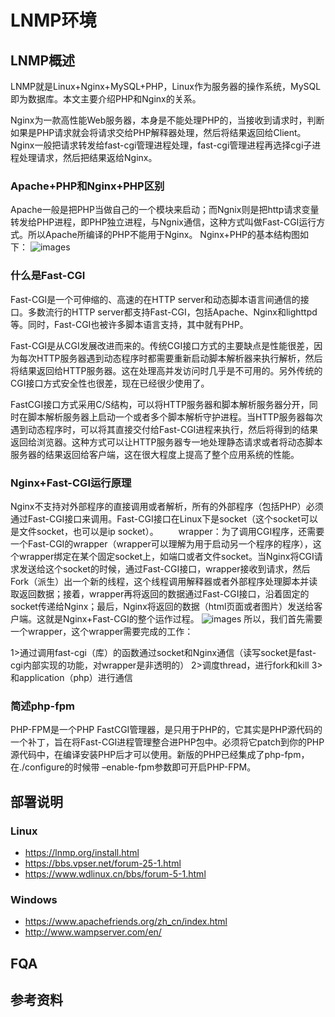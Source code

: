 # LNMP环境
## LNMP概述
LNMP就是Linux+Nginx+MySQL+PHP，Linux作为服务器的操作系统，MySQL即为数据库。本文主要介绍PHP和Nginx的关系。

Nginx为一款高性能Web服务器，本身是不能处理PHP的，当接收到请求时，判断如果是PHP请求就会将请求交给PHP解释器处理，然后将结果返回给Client。Nginx一般把请求转发给fast-cgi管理进程处理，fast-cgi管理进程再选择cgi子进程处理请求，然后把结果返给Nginx。

### Apache+PHP和Nginx+PHP区别
Apache一般是把PHP当做自己的一个模块来启动；而Ngnix则是把http请求变量转发给PHP进程，即PHP独立进程，与Ngnix通信，这种方式叫做Fast-CGI运行方式。所以Apache所编译的PHP不能用于Nginx。
Nginx+PHP的基本结构图如下：
![images](https://github.com/mds1455975151/tools/blob/master/lnmp/images/01.png)

### 什么是Fast-CGI
Fast-CGI是一个可伸缩的、高速的在HTTP server和动态脚本语言间通信的接口。多数流行的HTTP server都支持Fast-CGI，包括Apache、Nginx和lighttpd等。同时，Fast-CGI也被许多脚本语言支持，其中就有PHP。

Fast-CGI是从CGI发展改进而来的。传统CGI接口方式的主要缺点是性能很差，因为每次HTTP服务器遇到动态程序时都需要重新启动脚本解析器来执行解析，然后将结果返回给HTTP服务器。这在处理高并发访问时几乎是不可用的。另外传统的CGI接口方式安全性也很差，现在已经很少使用了。

FastCGI接口方式采用C/S结构，可以将HTTP服务器和脚本解析服务器分开，同时在脚本解析服务器上启动一个或者多个脚本解析守护进程。当HTTP服务器每次遇到动态程序时，可以将其直接交付给Fast-CGI进程来执行，然后将得到的结果返回给浏览器。这种方式可以让HTTP服务器专一地处理静态请求或者将动态脚本服务器的结果返回给客户端，这在很大程度上提高了整个应用系统的性能。
### Nginx+Fast-CGI运行原理
Nginx不支持对外部程序的直接调用或者解析，所有的外部程序（包括PHP）必须通过Fast-CGI接口来调用。Fast-CGI接口在Linux下是socket（这个socket可以是文件socket，也可以是ip socket）。
　　wrapper：为了调用CGI程序，还需要一个Fast-CGI的wrapper（wrapper可以理解为用于启动另一个程序的程序），这个wrapper绑定在某个固定socket上，如端口或者文件socket。当Nginx将CGI请求发送给这个socket的时候，通过Fast-CGI接口，wrapper接收到请求，然后Fork（派生）出一个新的线程，这个线程调用解释器或者外部程序处理脚本并读取返回数据；接着，wrapper再将返回的数据通过Fast-CGI接口，沿着固定的socket传递给Nginx；最后，Nginx将返回的数据（html页面或者图片）发送给客户端。这就是Nginx+Fast-CGI的整个运作过程。
![images](https://github.com/mds1455975151/tools/blob/master/lnmp/images/02.png)
所以，我们首先需要一个wrapper，这个wrapper需要完成的工作：

1>通过调用fast-cgi（库）的函数通过socket和Nginx通信（读写socket是fast-cgi内部实现的功能，对wrapper是非透明的） 
2>调度thread，进行fork和kill
3>和application（php）进行通信

### 简述php-fpm
PHP-FPM是一个PHP FastCGI管理器，是只用于PHP的，它其实是PHP源代码的一个补丁，旨在将Fast-CGI进程管理整合进PHP包中。必须将它patch到你的PHP源代码中，在编译安装PHP后才可以使用。新版的PHP已经集成了php-fpm，在./configure的时候带 –enable-fpm参数即可开启PHP-FPM。

## 部署说明
### Linux
- https://lnmp.org/install.html
- https://bbs.vpser.net/forum-25-1.html
- https://www.wdlinux.cn/bbs/forum-5-1.html

### Windows
- https://www.apachefriends.org/zh_cn/index.html
- http://www.wampserver.com/en/

## FQA

## 参考资料
